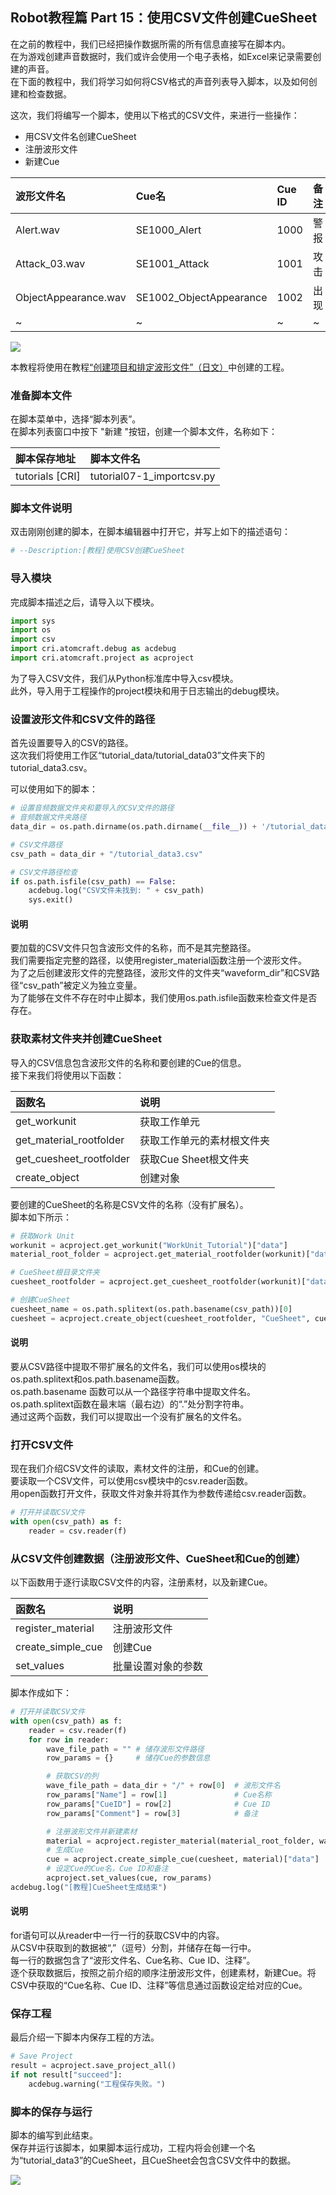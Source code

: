 ## Robot教程篇 Part 15：使用CSV文件创建CueSheet

在之前的教程中，我们已经把操作数据所需的所有信息直接写在脚本内。<br/>
在为游戏创建声音数据时，我们或许会使用一个电子表格，如Excel来记录需要创建的声音。<br/>
在下面的教程中，我们将学习如何将CSV格式的声音列表导入脚本，以及如何创建和检查数据。<br/>

这次，我们将编写一个脚本，使用以下格式的CSV文件，来进行一些操作：
* 用CSV文件名创建CueSheet
* 注册波形文件
* 新建Cue

| 波形文件名           | Cue名                   | Cue ID | 备注 |
|:---------------------|:------------------------|:-------|:-----|
| Alert.wav            | SE1000_Alert            | 1000   | 警报 |
| Attack_03.wav        | SE1001_Attack           | 1001   | 攻击 |
| ObjectAppearance.wav | SE1002_ObjectAppearance | 1002   | 出现 |
| ~                    | ~                       | ~      | ~    |

![](https://game.criware.jp/wp-content/uploads/2020/11/robot_14_01.png)

本教程将使用在教程<a href="https://game.criware.jp/learn/tutorial/atomcraft/atomcraft_robot_06/" target="_blank">“创建项目和排定波形文件”（日文）</a>中创建的工程。

### 准备脚本文件
在脚本菜单中，选择“脚本列表”。<br/>
在脚本列表窗口中按下 "新建 "按钮，创建一个脚本文件，名称如下：

| 脚本保存地址     | 脚本文件名                                |
|:-----------------|:------------------------------------------|
| tutorials [CRI]  | tutorial07-1_importcsv.py                 |

### 脚本文件说明
双击刚刚创建的脚本，在脚本编辑器中打开它，并写上如下的描述语句：

```python
# --Description:[教程]使用CSV创建CueSheet
```

### 导入模块
完成脚本描述之后，请导入以下模块。

```python
import sys
import os
import csv
import cri.atomcraft.debug as acdebug
import cri.atomcraft.project as acproject
```

为了导入CSV文件，我们从Python标准库中导入csv模块。<br/>
此外，导入用于工程操作的project模块和用于日志输出的debug模块。

### 设置波形文件和CSV文件的路径
首先设置要导入的CSV的路径。<br/>
这次我们将使用工作区“tutorial_data/tutorial_data03”文件夹下的tutorial_data3.csv。

可以使用如下的脚本：

```python
# 设置音频数据文件夹和要导入的CSV文件的路径
# 音频数据文件夹路径
data_dir = os.path.dirname(os.path.dirname(__file__)) + '/tutorial_data/tutorial_data03'

# CSV文件路径
csv_path = data_dir + "/tutorial_data3.csv"

# CSV文件路径检查
if os.path.isfile(csv_path) == False:
    acdebug.log("CSV文件未找到: " + csv_path)
    sys.exit()
```

#### 说明
要加载的CSV文件只包含波形文件的名称，而不是其完整路径。<br/>
我们需要指定完整的路径，以使用register_material函数注册一个波形文件。<br/>
为了之后创建波形文件的完整路径，波形文件的文件夹“waveform_dir”和CSV路径“csv_path”被定义为独立变量。<br/>
为了能够在文件不存在时中止脚本，我们使用os.path.isfile函数来检查文件是否存在。

### 获取素材文件夹并创建CueSheet
导入的CSV信息包含波形文件的名称和要创建的Cue的信息。<br/>
接下来我们将使用以下函数：

| 函数名                  | 说明              |
|:------------------------|:------------------|
| get_workunit            | 获取工作单元          |
| get_material_rootfolder | 获取工作单元的素材根文件夹   |
| get_cuesheet_rootfolder | 获取Cue Sheet根文件夹 |
| create_object           | 创建对象            |

要创建的CueSheet的名称是CSV文件的名称（没有扩展名）。<br/>
脚本如下所示：

```python
# 获取Work Unit
workunit = acproject.get_workunit("WorkUnit_Tutorial")["data"]
material_root_folder = acproject.get_material_rootfolder(workunit)["data"]

# CueSheet根目录文件夹
cuesheet_rootfolder = acproject.get_cuesheet_rootfolder(workunit)["data"]

# 创建CueSheet
cuesheet_name = os.path.splitext(os.path.basename(csv_path))[0]
cuesheet = acproject.create_object(cuesheet_rootfolder, "CueSheet", cuesheet_name)["data"]
```

#### 说明
要从CSV路径中提取不带扩展名的文件名，我们可以使用os模块的os.path.splitext和os.path.basename函数。<br/>
os.path.basename 函数可以从一个路径字符串中提取文件名。<br/>
os.path.splitext函数在最末端（最右边）的“.”处分割字符串。<br/>
通过这两个函数，我们可以提取出一个没有扩展名的文件名。

### 打开CSV文件
现在我们介绍CSV文件的读取，素材文件的注册，和Cue的创建。<br/>
要读取一个CSV文件，可以使用csv模块中的csv.reader函数。<br/>
用open函数打开文件，获取文件对象并将其作为参数传递给csv.reader函数。

```python
# 打开并读取CSV文件
with open(csv_path) as f:
    reader = csv.reader(f)
```

### 从CSV文件创建数据（注册波形文件、CueSheet和Cue的创建）
以下函数用于逐行读取CSV文件的内容，注册素材，以及新建Cue。

| 函数名            | 说明        |
|:------------------|:------------|
| register_material | 注册波形文件    |
| create_simple_cue | 创建Cue     |
| set_values        | 批量设置对象的参数 |

脚本作成如下：

```python
# 打开并读取CSV文件
with open(csv_path) as f:
    reader = csv.reader(f)
    for row in reader:
        wave_file_path = "" # 储存波形文件路径
        row_params = {}     # 储存Cue的参数信息

        # 获取CSV的列
        wave_file_path = data_dir + "/" + row[0]  # 波形文件名
        row_params["Name"] = row[1]               # Cue名称
        row_params["CueID"] = row[2]              # Cue ID
        row_params["Comment"] = row[3]            # 备注

        # 注册波形文件并新建素材
        material = acproject.register_material(material_root_folder, wave_file_path)["data"]
        # 生成Cue
        cue = acproject.create_simple_cue(cuesheet, material)["data"]
        # 设定Cue的Cue名，Cue ID和备注
        acproject.set_values(cue, row_params)
acdebug.log("[教程]CueSheet生成结束")
```

#### 说明
for语句可以从reader中一行一行的获取CSV中的内容。<br/>
从CSV中获取到的数据被“,”（逗号）分割，并储存在每一行中。<br/>
每一行的数据包含了“波形文件名、Cue名称、Cue ID、注释”。<br/>
逐个获取数据后，按照之前介绍的顺序注册波形文件，创建素材，新建Cue。将CSV中获取的“Cue名称、Cue ID、注释”等信息通过函数设定给对应的Cue。

### 保存工程
最后介绍一下脚本内保存工程的方法。
```python
# Save Project
result = acproject.save_project_all()
if not result["succeed"]:
    acdebug.warning("工程保存失败。")
```

### 脚本的保存与运行
脚本的编写到此结束。<br/>
保存并运行该脚本，如果脚本运行成功，工程内将会创建一个名为“tutorial_data3”的CueSheet，且CueSheet会包含CSV文件中的数据。

![](https://game.criware.jp/wp-content/uploads/2020/11/robot_14_02.png)